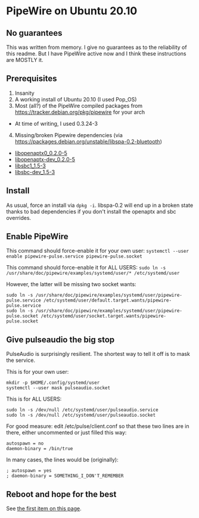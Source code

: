 # PipeWire on Ubuntu 20.10

## No guarantees

This was written from memory. I give no guarantees as to the reliability of this readme. But I have PipeWire active now and I think these instructions are MOSTLY it.

## Prerequisites

1. Insanity
2. A working install of Ubuntu 20.10 (I used Pop_OS)
3. Most (all?) of the PipeWire compiled packages from https://tracker.debian.org/pkg/pipewire for your arch
  * At time of writing, I used 0.3.24-3
4. Missing/broken Pipewire dependencies (via https://packages.debian.org/unstable/libspa-0.2-bluetooth)
  * [libopenaptx0_0.2.0-5](https://packages.debian.org/sid/libopenaptx0)
  * [libopenaptx-dev_0.2.0-5](https://packages.debian.org/sid/libopenaptx-dev)
  * [libsbc1_1.5-3](https://packages.debian.org/sid/libsbc1)
  * [libsbc-dev_1.5-3](https://packages.debian.org/sid/libsbc-dev)

## Install

As usual, force an install via `dpkg -i`. libspa-0.2 will end up in a broken state thanks to bad dependencies if you don't install the openaptx and sbc overrides.

## Enable PipeWire

This command should force-enable it for your own user:
`systemctl --user enable pipewire-pulse.service pipewire-pulse.socket`

This command should force-enable it for ALL USERS:
`sudo ln -s /usr/share/doc/pipewire/examples/systemd/user/* /etc/systemd/user`

However, the latter will be missing two socket wants:
```
sudo ln -s /usr/share/doc/pipewire/examples/systemd/user/pipewire-pulse.service /etc/systemd/user/default.target.wants/pipewire-pulse.service
sudo ln -s /usr/share/doc/pipewire/examples/systemd/user/pipewire-pulse.socket /etc/systemd/user/socket.target.wants/pipewire-pulse.socket
```

## Give pulseaudio the big stop

PulseAudio is surprisingly resilient. The shortest way to tell it off is to mask the service.

This is for your own user:
```
mkdir -p $HOME/.config/systemd/user
systemctl --user mask pulseaudio.socket
```

This is for ALL USERS:
```
sudo ln -s /dev/null /etc/systemd/user/pulseaudio.service
sudo ln -s /dev/null /etc/systemd/user/pulseaudio.socket
```

For good measure: edit /etc/pulse/client.conf so that these two lines are in there, either uncommented or just filled this way:

```
autospawn = no
daemon-binary = /bin/true
```

In many cases, the lines would be (originally):
```
; autospawn = yes
; daemon-binary = SOMETHING_I_DON'T_REMEMBER
```

## Reboot and hope for the best

See [the first item on this page](#no-guarantees).